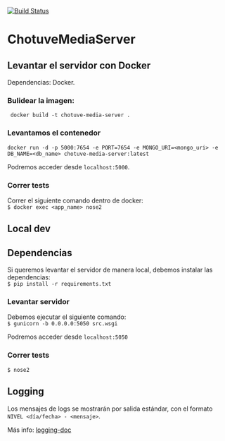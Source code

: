 [![Build Status](https://www.travis-ci.org/ChutuveG3/ChotuveMediaServer.svg?branch=master)](https://www.travis-ci.org/ChutuveG3/ChotuveMediaServer)

# ChotuveMediaServer

## Levantar el servidor con Docker  
Dependencias: Docker.  

### Bulidear la imagen:  
` docker build -t chotuve-media-server .`
### Levantamos el contenedor
`docker run -d -p 5000:7654 -e PORT=7654 -e MONGO_URI=<mongo_uri> -e DB_NAME=<db_name> chotuve-media-server:latest `  

Podremos acceder desde `localhost:5000`.

### Correr tests
Correr el siguiente comando dentro de docker:  
`$ docker exec <app_name> nose2`

## Local dev

## Dependencias

Si queremos levantar el servidor de manera local, debemos instalar las dependencias:  
`$ pip install -r requirements.txt`

### Levantar servidor

Debemos ejecutar el siguiente comando:  
`$ gunicorn -b 0.0.0.0:5050 src.wsgi`

Podremos acceder desde `localhost:5050`

### Correr tests

`$ nose2`

## Logging

Los mensajes de logs se mostrarán por salida estándar, con el formato
`NIVEL <día/fecha> - <mensaje>`.

Más info: [logging-doc](https://docs.python.org/3/howto/logging.html)
